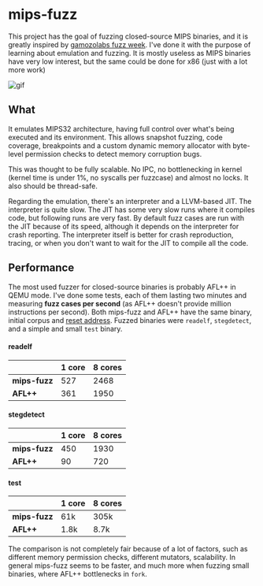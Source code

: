 # mips-fuzz

This project has the goal of fuzzing closed-source MIPS binaries, and it is greatly inspired by [gamozolabs fuzz week](https://gamozolabs.github.io/2020/07/12/fuzz_week_2020.html). I've done it with the purpose of learning about emulation and fuzzing. It is mostly useless as MIPS binaries have very low interest, but the same could be done for x86 (just with a lot more work)

![gif](https://i.imgur.com/Ubf8Yh7.gif)

## What
It emulates MIPS32 architecture, having full control over what's being executed and its environment. This allows snapshot fuzzing, code coverage, breakpoints and a custom dynamic memory allocator with byte-level permission checks to detect memory corruption bugs.

This was thought to be fully scalable. No IPC, no bottlenecking in kernel (kernel time is under 1%, no syscalls per fuzzcase) and almost no locks. It also should be thread-safe.

Regarding the emulation, there's an interpreter and a LLVM-based JIT. The interpreter is quite slow. The JIT has some very slow runs where it compiles code, but following runs are very fast. By default fuzz cases are run with the JIT because of its speed, although it depends on the interpreter for crash reporting. The interpreter itself is better for crash reproduction, tracing, or when you don't want to wait for the JIT to compile all the code.

## Performance
The most used fuzzer for closed-source binaries is probably AFL++ in QEMU mode. I've done some tests, each of them lasting two minutes and measuring **fuzz cases per second** (as AFL++ doesn't provide million instructions per second). Both mips-fuzz and AFL++ have the same binary, initial corpus and [reset address](https://github.com/AFLplusplus/AFLplusplus/tree/stable/qemu_mode#3-bonus-feature-1-deferred-initialization). Fuzzed binaries were `readelf`, `stegdetect`, and a simple and small `test` binary.


#### readelf
|               | 1 core | 8 cores |
|---------------|--------|---------|
| **mips-fuzz** |   527  |   2468  |
| **AFL++**     |   361  |   1950  |

#### stegdetect
|               | 1 core | 8 cores |
|---------------|--------|---------|
| **mips-fuzz** |   450  |   1930  |
| **AFL++**     |    90  |    720  |

#### test
|               | 1 core | 8 cores |
|---------------|--------|---------|
| **mips-fuzz** |   61k  |   305k  |
| **AFL++**     |  1.8k  |   8.7k  |

The comparison is not completely fair because of a lot of factors, such as different memory permission checks, different mutators, scalability. In general mips-fuzz seems to be faster, and much more when fuzzing small binaries, where AFL++ bottlenecks in `fork`.
